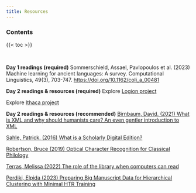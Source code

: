 ```yaml
---
title: Resources
---
```


<h3>Contents</h3>

{{< toc >}}

<br>

**Day 1 readings (required)**
Sommerschield, Assael, Pavlopoulos et al. (2023) Machine learning for ancient languages: A survey. Computational Linguistics, 49(3), 703-747. https://doi.org/10.1162/coli_a_00481

**Day 2 readings & resources (required)**
Explore [Logion project](https://logionproject.squarespace.com/)

Explore [Ithaca project](https://ithaca.deepmind.com/)

**Day 2 readings & resources (recommended)**
[Birnbaum, David. (2021) What is XML and why should humanists care? An even gentler introduction to XML](http://dh.obdurodon.org/what-is-xml.xhtml) 

[Sahle, Patrick. (2016) What is a Scholarly Digital Edition?](https://drive.google.com/file/d/1-2ye0-6R7YraJ5TOpi2mbhO9BbuPr-7Z/view) 

[Robertson, Bruce (2019) Optical Character Recognition for Classical Philology](https://drive.google.com/file/d/1SwVt1rB7SpBir2h7vTUOjwGUN7Eg2tKP/view)

[Terras, Melissa (2022) The role of the library when computers can read](https://drive.google.com/file/d/1EsV8s5uYWltldwUJiaWPVihum0ULrifj/view)

[Perdiki, Elpida (2023) Preparing Big Manuscript Data for Hierarchical Clustering with Minimal HTR Training](https://jdmdh.episciences.org/12664)
